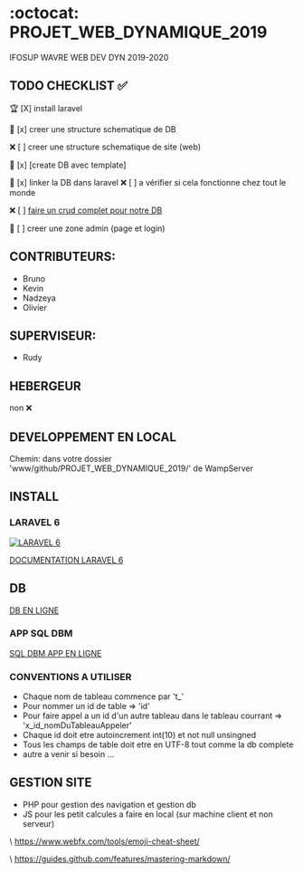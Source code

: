 # :octocat: PROJET_WEB_DYNAMIQUE_2019
IFOSUP WAVRE WEB DEV DYN 2019-2020

## TODO CHECKLIST :white_check_mark:

:trophy: [X] install laravel

:checkered_flag: [x] creer une structure schematique de DB

:x: [ ] creer une structure schematique de site (web)

:checkered_flag: [x] [create DB avec template]

:checkered_flag: [x] linker la DB dans laravel  :x: [ ] a vérifier si cela fonctionne chez tout le monde

:x: [ ] [faire un crud complet pour notre DB](https://www.itsolutionstuff.com/post/laravel-6-crud-application-tutorialexample.html)

:construction: [ ] creer une zone admin (page et login)
 
## CONTRIBUTEURS:

* Bruno
* Kevin
* Nadzeya
* Olivier

## SUPERVISEUR:

* Rudy

## HEBERGEUR

non :x:
  
## DEVELOPPEMENT EN LOCAL

Chemin: dans votre dossier 'www/github/PROJET_WEB_DYNAMIQUE_2019/' de WampServer

## INSTALL 

### LARAVEL 6

[![LARAVEL 6](https://cdn6.aptoide.com/imgs/4/2/2/422a398f51de0a44541855658a3762d2_icon.png?w=256)](https://laravel.com/docs/6.x)

[DOCUMENTATION LARAVEL 6](https://laravel.com/docs/6.x)

## DB

[DB EN LIGNE](http://213.32.7.70/phpmyadmin/index.php)

### APP SQL DBM

[SQL DBM APP EN LIGNE](https://app.sqldbm.com/)

### CONVENTIONS A UTILISER

* Chaque nom de tableau commence par 't_'
* Pour nommer un id de table => 'id'
* Pour faire appel a un id d'un autre tableau dans le tableau courrant => 'x_id_nomDuTableauAppeler'
* Chaque id doit etre autoincrement int(10) et not null unsingned
* Tous les champs de table doit etre en UTF-8 tout comme la db complete
* autre a venir si besoin ...

## GESTION SITE

* PHP pour gestion des navigation et gestion db
* JS pour les petit calcules a faire en local (sur machine client et non serveur)

\ https://www.webfx.com/tools/emoji-cheat-sheet/

\ https://guides.github.com/features/mastering-markdown/
